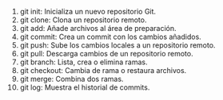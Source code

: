 1. git init: Inicializa un nuevo repositorio Git.
2. git clone: Clona un repositorio remoto.
3. git add: Añade archivos al área de preparación.
4. git commit: Crea un commit con los cambios añadidos.
5. git push: Sube los cambios locales a un repositorio remoto.
6. git pull: Descarga cambios de un repositorio remoto.
7. git branch: Lista, crea o elimina ramas.
8. git checkout: Cambia de rama o restaura archivos.
9. git merge: Combina dos ramas.
10. git log: Muestra el historial de commits.
